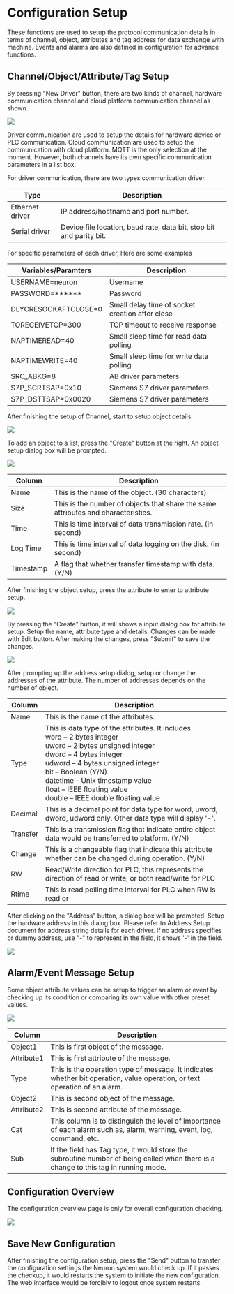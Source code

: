 # Configuration Setup 
These functions are used to setup the protocol communication details in terms of channel, object, attributes and tag address for data exchange with machine. Events and alarms are also defined in configuration for advance functions.

## Channel/Object/Attribute/Tag Setup 
By pressing &quot;New Driver&quot; button, there are two kinds of channel, hardware communication channel and cloud platform communication channel as shown.

![](./assets/tagsetup.png)

Driver communication are used to setup the details for hardware device or PLC communication. Cloud communication are used to setup the communication with cloud platform. MQTT is the only selection at the moment. However, both channels have its own specific communication parameters in a list box.

For driver communication, there are two types communication driver.

| Type            | Description                                                         |
| --------------- | ------------------------------------------------------------------- |
| Ethernet driver | IP address/hostname and port number.                                |
| Serial driver   | Device file location, baud rate, data bit, stop bit and parity bit. |

For specific parameters of each driver, Here are some examples

| Variables/Paramters   | Description                                     |
| --------------------- | ----------------------------------------------- |
| USERNAME=neuron       | Username                                        |
| PASSWORD=\*\*\*\*\*\* | Password                                        |
| DLYCRESOCKAFTCLOSE=0  | Small delay time of socket creation after close |
| TORECEIVETCP=300      | TCP timeout to receive response                 |
| NAPTIMEREAD=40        | Small sleep time for read data polling          |
| NAPTIMEWRITE=40       | Small sleep time for write data polling         |
| SRC_ABKG=8            | AB driver parameters                            |
| S7P_SCRTSAP=0x10      | Siemens S7 driver parameters                    |
| S7P_DSTTSAP=0x0020    | Siemens S7 driver parameters                    |

After finishing the setup of Channel, start to setup object details.

![](./assets/object-details.png)

To add an object to a list, press the &quot;Create&quot; button at the right. An object setup dialog box will be prompted.

![](./assets/setup-dialog.png)

| Column    | Description                                                                       |
| --------- | --------------------------------------------------------------------------------- |
| Name      | This is the name of the object. (30 characters)                                   |
| Size      | This is the number of objects that share the same attributes and characteristics. |
| Time      | This is time interval of data transmission rate. (in second)                      |
| Log Time  | This is time interval of data logging on the disk. (in second)                    |
| Timestamp | A flag that whether transfer timestamp with data. (Y/N)                           |

After finishing the object setup, press the attribute to enter to attribute setup.

![](./assets/attribute-setup.png)

By pressing the &quot;Create&quot; button, it will shows a input dialog box for attribute setup. Setup the name, attribute type and details. Changes can be made with Edit button. After making the changes, press &quot;Submit&quot; to save the changes.

![](./assets/attribute-input.png)

After prompting up the address setup dialog, setup or change the addresses of the attribute. The number of addresses depends on the number of object.

| Column   | Description                                                                                                                                                                                                                                                                                                    |
| -------- | -------------------------------------------------------------------------------------------------------------------------------------------------------------------------------------------------------------------------------------------------------------------------------------------------------------- |
| Name     | This is the name of the attributes.                                                                                                                                                                                                                                                                            |
| Type     | This is data type of the attributes. It includes<br>word – 2 bytes integer<br>uword – 2 bytes unsigned integer<br>dword – 4 bytes integer<br>udword – 4 bytes unsigned integer<br>bit – Boolean (Y/N)<br>datetime – Unix timestamp value<br>float – IEEE floating value<br>double – IEEE double floating value |
| Decimal  | This is a decimal point for data type for word, uword, dword, udword only. Other data type will display &#39;-&#39;.                                                                                                                                                                                           |
| Transfer | This is a transmission flag that indicate entire object data would be transferred to platform. (Y/N)                                                                                                                                                                                                           |
| Change   | This is a changeable flag that indicate this attribute whether can be changed during operation. (Y/N)                                                                                                                                                                                                          |
| RW       | Read/Write direction for PLC, this represents the direction of read or write, or both read/write for PLC                                                                                                                                                                                                       |
| Rtime    | This is read polling time interval for PLC when RW is read or                                                                                                                                                                                                                                                  |

After clicking on the &quot;Address&quot; button, a dialog box will be prompted. Setup the hardware address in this dialog box. Please refer to Address Setup document for address string details for each driver. If no address specifies or dummy address, use &quot;-&quot; to represent in the field, it shows &#39;-&#39; in the field.

![](./assets/hardware.png)

## Alarm/Event Message Setup 
Some object attribute values can be setup to trigger an alarm or event by checking up its condition or comparing its own value with other preset values.

![](./assets/event-setup.png)

| Column     | Description                                                                                                                         |
| ---------- | ----------------------------------------------------------------------------------------------------------------------------------- |
| Object1    | This is first object of the message.                                                                                                |
| Attribute1 | This is first attribute of the message.                                                                                             |
| Type       | This is the operation type of message. It indicates whether bit operation, value operation, or text operation of an alarm.          |
| Object2    | This is second object of the message.                                                                                               |
| Attribute2 | This is second attribute of the message.                                                                                            |
| Cat        | This column is to distinguish the level of importance of each alarm such as, alarm, warning, event, log, command, etc.              |
| Sub        | If the field has Tag type, it would store the subroutine number of being called when there is a change to this tag in running mode. |

## Configuration Overview 
The configuration overview page is only for overall configuration checking.

![](./assets/configuration-overview.png)

## Save New Configuration 
After finishing the configuration setup, press the &quot;Send&quot; button to transfer the configuration settings the Neuron system would check up. If it passes the checkup, it would restarts the system to initiate the new configuration. The web interface would be forcibly to logout once system restarts.
